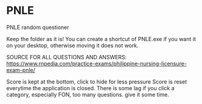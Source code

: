 # PNLE
PNLE random questioner

Keep the folder as it is!
You can create a shortcut of PNLE.exe if you want it on your desktop, otherwise moving it does not work.

SOURCE FOR ALL QUESTIONS AND ANSWERS:
https://www.rnpedia.com/practice-exams/philippine-nursing-licensure-exam-pnle/

Score is kept at the bottom, click to hide for less pressure
Score is reset everytime the application is closed.
There is some lag if you click a category, especially FON, too many questions. give it some time.
